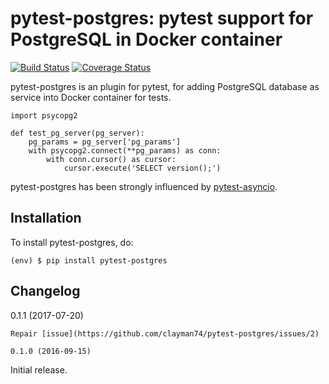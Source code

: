 pytest-postgres: pytest support for PostgreSQL in Docker container
============

[![Build Status](https://travis-ci.org/clayman74/pytest-postgres.svg?branch=master)](https://travis-ci.org/clayman74/pytest-postgres)
[![Coverage Status](https://coveralls.io/repos/github/clayman74/pytest-postgres/badge.svg?branch=master)](https://coveralls.io/github/clayman74/pytest-postgres?branch=master)

pytest-postgres is an plugin for pytest, for adding PostgreSQL database as service into Docker container for tests.

    import psycopg2

    def test_pg_server(pg_server):
        pg_params = pg_server['pg_params']
        with psycopg2.connect(**pg_params) as conn:
            with conn.cursor() as cursor:
                cursor.execute('SELECT version();')

pytest-postgres has been strongly influenced by [pytest-asyncio](https://github.com/pytest-dev/pytest-asyncio/).


Installation
------------

To install pytest-postgres, do:

    (env) $ pip install pytest-postgres


Changelog
---------

0.1.1 (2017-07-20)
~~~~~~~~~~~~~~~~~~
Repair [issue](https://github.com/clayman74/pytest-postgres/issues/2)

0.1.0 (2016-09-15)
~~~~~~~~~~~~~~~~~~
Initial release.
